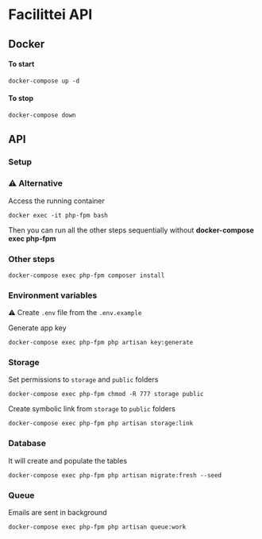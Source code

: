 # Facilittei API

## Docker

#### To start

```
docker-compose up -d
```

#### To stop

```
docker-compose down
```

## API 

### Setup

### :warning: Alternative
Access the running container

```
docker exec -it php-fpm bash
```

Then you can run all the other steps sequentially without **docker-compose exec php-fpm**

### Other steps

```
docker-compose exec php-fpm composer install
```

### Environment variables

:warning: Create `.env` file from the `.env.example`

Generate app key

```
docker-compose exec php-fpm php artisan key:generate
```

### Storage

Set permissions to `storage` and `public` folders

```
docker-compose exec php-fpm chmod -R 777 storage public
```

Create symbolic link from `storage` to `public` folders

```
docker-compose exec php-fpm php artisan storage:link
```

### Database

It will create and populate the tables

```
docker-compose exec php-fpm php artisan migrate:fresh --seed
```

### Queue

Emails are sent in background

```
docker-compose exec php-fpm php artisan queue:work
```

